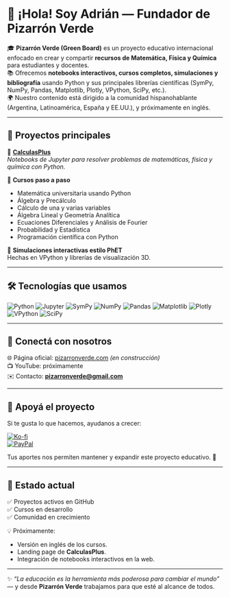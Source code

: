 # 👋 ¡Hola! Soy Adrián — Fundador de **Pizarrón Verde**

🎓 **Pizarrón Verde (Green Board)** es un proyecto educativo internacional enfocado en crear y compartir **recursos de Matemática, Física y Química** para estudiantes y docentes.  
📚 Ofrecemos **notebooks interactivos, cursos completos, simulaciones y bibliografía** usando Python y sus principales librerías científicas (SymPy, NumPy, Pandas, Matplotlib, Plotly, VPython, SciPy, etc.).  
🌍 Nuestro contenido está dirigido a la comunidad hispanohablante (Argentina, Latinoamérica, España y EE.UU.), y próximamente en inglés.

---

## 🚀 Proyectos principales

🔹 [**CalculasPlus**](https://github.com/pizarronverde/CalculasPlus)  
_Notebooks de Jupyter para resolver problemas de matemáticas, física y química con Python._

🔹 **Cursos paso a paso**  
- Matemática universitaria usando Python  
- Álgebra y Precálculo  
- Cálculo de una y varias variables  
- Álgebra Lineal y Geometría Analítica  
- Ecuaciones Diferenciales y Análisis de Fourier  
- Probabilidad y Estadística  
- Programación científica con Python  

🔹 **Simulaciones interactivas estilo PhET**  
Hechas en VPython y librerías de visualización 3D.

---

## 🛠️ Tecnologías que usamos

![Python](https://img.shields.io/badge/Python-3.11-blue?logo=python)
![Jupyter](https://img.shields.io/badge/Jupyter-Lab-orange?logo=jupyter)
![SymPy](https://img.shields.io/badge/SymPy-symbolic-yellowgreen)
![NumPy](https://img.shields.io/badge/NumPy-arrays-lightblue?logo=numpy)
![Pandas](https://img.shields.io/badge/Pandas-dataframes-purple?logo=pandas)
![Matplotlib](https://img.shields.io/badge/Matplotlib-visualization-green)
![Plotly](https://img.shields.io/badge/Plotly-interactive-lightblue?logo=plotly)
![VPython](https://img.shields.io/badge/VPython-3D-orange)
![SciPy](https://img.shields.io/badge/SciPy-numerical-darkblue?logo=scipy)

---

## 🤝 Conectá con nosotros

🌐 Página oficial: [pizarronverde.com](https://pizarronverde.com) _(en construcción)_  
📺 YouTube: próximamente  
✉️ Contacto: **pizarronverde@gmail.com**  

---

## 💚 Apoyá el proyecto

Si te gusta lo que hacemos, ayudanos a crecer:  

[![Ko-fi](https://img.shields.io/badge/Ko--fi-Donar-blue?logo=kofi)](https://ko-fi.com/pizarronverde)  
[![PayPal](https://img.shields.io/badge/PayPal-Donar-lightblue?logo=paypal)](https://paypal.me/pizarronverde)  

Tus aportes nos permiten mantener y expandir este proyecto educativo. 🙌

---

## 📌 Estado actual

✅ Proyectos activos en GitHub  
✅ Cursos en desarrollo  
✅ Comunidad en crecimiento  

💡 Próximamente:  
- Versión en inglés de los cursos.  
- Landing page de **CalculasPlus**.  
- Integración de notebooks interactivos en la web.  

---

✨ _“La educación es la herramienta más poderosa para cambiar el mundo”_ — y desde **Pizarrón Verde** trabajamos para que esté al alcance de todos.
